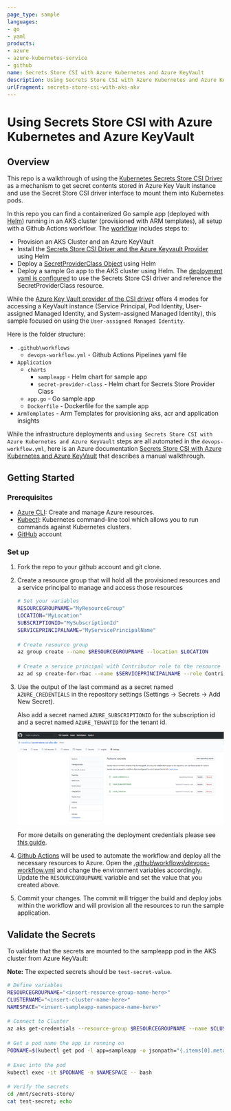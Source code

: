 ```yaml
---
page_type: sample
languages:
- go
- yaml
products:
- azure
- azure-kubernetes-service
- github
name: Secrets Store CSI with Azure Kubernetes and Azure KeyVault
description: Using Secrets Store CSI with Azure Kubernetes and Azure KeyVault
urlFragment: secrets-store-csi-with-aks-akv
---
```


# Using Secrets Store CSI with Azure Kubernetes and Azure KeyVault

## Overview

This repo is a walkthrough of using the [Kubernetes Secrets Store CSI Driver](https://secrets-store-csi-driver.sigs.k8s.io/) as a mechanism to get secret contents stored in Azure Key Vault instance and use the Secret Store CSI driver interface to mount them into Kubernetes pods.

In this repo you can find a containerized Go sample app (deployed with [Helm](https://helm.sh/)) running in an AKS cluster (provisioned with ARM templates), all setup with a Github Actions workflow. The [workflow](.github\workflows\devops-workflow.yml) includes steps to:

- Provision an AKS Cluster and an Azure KeyVault
- Install the [Secrets Store CSI Driver and the Azure Keyvault Provider](https://azure.github.io/secrets-store-csi-driver-provider-azure/getting-started/installation/) using Helm
- Deploy a [SecretProviderClass Object](https://azure.github.io/secrets-store-csi-driver-provider-azure/getting-started/usage/#create-your-own-secretproviderclass-object) using Helm
- Deploy a sample Go app to the AKS cluster using Helm. The [deployment yaml is configured](Application\charts\sampleapp\templates\deployment.yaml) to use the Secrets Store CSI driver and reference the SecretProviderClass resource.

While the [Azure Key Vault provider of the CSI driver](https://azure.github.io/secrets-store-csi-driver-provider-azure/configurations/identity-access-modes/) offers 4 modes for accessing a KeyVault instance (Service Principal, Pod Identity, User-assigned Managed Identity, and System-assigned Managed Identity), this sample focused on using the `User-assigned Managed Identity`.

Here is the folder structure:

- `.github\workflows`
  - `devops-workflow.yml` - Github Actions Pipelines yaml file
- `Application`
  - `charts`
    - `sampleapp` - Helm chart for sample app
    - `secret-provider-class` - Helm chart for Secrets Store Provider Class
  - `app.go` - Go sample app
  - `Dockerfile` - Dockerfile for the sample app
- `ArmTemplates` - Arm Templates for provisioning aks, acr and application insights

While the infrastructure deployments and `using Secrets Store CSI with Azure Kubernetes and Azure KeyVault` steps are all automated in the `devops-workflow.yml`, here is an Azure documentation [Secrets Store CSI with Azure Kubernetes and Azure KeyVault](https://docs.microsoft.com/en-us/azure/key-vault/general/key-vault-integrate-kubernetes) that describes a manual walkthrough.

## Getting Started

### Prerequisites

- [Azure CLI](https://docs.microsoft.com/en-us/cli/azure/install-azure-cli?view=azure-cli-latest): Create and manage Azure resources.
- [Kubectl](https://kubernetes.io/docs/tasks/tools/install-kubectl/): Kubernetes command-line tool which allows you to run commands against Kubernetes clusters.
- [GitHub](https://github.com/) account

### Set up

1. Fork the repo to your github account and git clone.
2. Create a resource group that will hold all the provisioned resources and a service principal to manage and access those resources

    ```bash
    # Set your variables
    RESOURCEGROUPNAME="MyResourceGroup"
    LOCATION="MyLocation"
    SUBSCRIPTIONID="MySubscriptionId"
    SERVICEPRINCIPALNAME="MyServicePrincipalName"

    # Create resource group
    az group create --name $RESOURCEGROUPNAME --location $LOCATION

    # Create a service principal with Contributor role to the resource group
    az ad sp create-for-rbac --name $SERVICEPRINCIPALNAME --role Contributor --scopes /subscriptions/$SUBSCRIPTIONID/resourceGroups/$RESOURCEGROUPNAME --sdk-auth
    ```

3. Use the output of the last command as a secret named `AZURE_CREDENTIALS` in the repository settings (Settings -> Secrets -> Add New Secret).

    Also add a secret named `AZURE_SUBSCRIPTIONID` for the subscription id and a secret named `AZURE_TENANTID` for the tenant id.

    ![action-secrets](./assets/action_secrets.png)

    For more details on generating the deployment credentials please see [this guide](https://docs.microsoft.com/en-us/azure/azure-resource-manager/templates/deploy-github-actions#generate-deployment-credentials).

4. [Github Actions](https://docs.github.com/en/actions) will be used to automate the workflow and deploy all the necessary resources to Azure. Open the [.github\workflows\devops-workflow.yml](.github\workflows\devops-workflow.yml) and change the environment variables accordingly. Update the `RESOURCEGROUPNAME` variable and set the value that you created above.

5. Commit your changes. The commit will trigger the build and deploy jobs within the workflow and will provision all the resources to run the sample application.

## Validate the Secrets

To validate that the secrets are mounted to the sampleapp pod in the AKS cluster from Azure KeyVault:

**Note:** The expected secrets should be `test-secret-value`.

```bash
# Define variables
RESOURCEGROUPNAME="<insert-resource-group-name-here>"
CLUSTERNAME="<insert-cluster-name-here>"
NAMESPACE="<insert-sampleapp-namespace-name-here>"

# Connect to Cluster
az aks get-credentials --resource-group $RESOURCEGROUPNAME --name $CLUSTERNAME

# Get a pod name the app is running on
PODNAME=$(kubectl get pod -l app=sampleapp -o jsonpath="{.items[0].metadata.name}" -n $NAMESPACE)

# Exec into the pod
kubectl exec -it $PODNAME -n $NAMESPACE -- bash

# Verify the secrets
cd /mnt/secrets-store/
cat test-secret; echo
```
